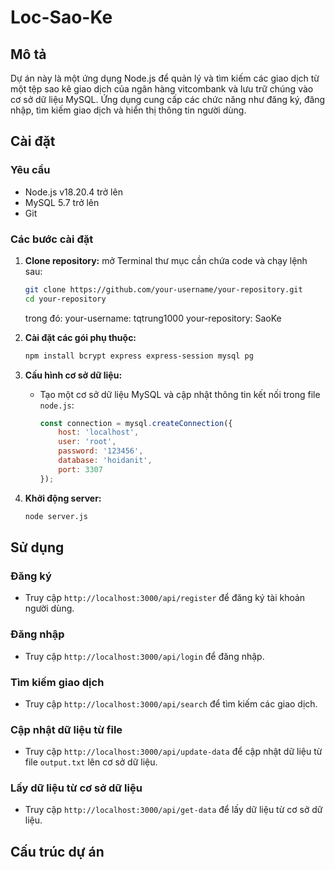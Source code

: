 # Loc-Sao-Ke

## Mô tả
Dự án này là một ứng dụng Node.js để quản lý và tìm kiếm các giao dịch từ một tệp sao kê giao dịch của ngân hàng vitcombank
và lưu trữ chúng vào cơ sở dữ liệu MySQL. 
Ứng dụng cung cấp các chức năng như đăng ký, đăng nhập, tìm kiếm giao dịch và hiển thị thông tin người dùng.

## Cài đặt

### Yêu cầu
- Node.js v18.20.4 trở lên
- MySQL 5.7 trở lên
- Git

### Các bước cài đặt

1. **Clone repository:**
   mở Terminal thư mục cần chứa code và chạy lệnh sau:
   ```sh
   git clone https://github.com/your-username/your-repository.git
   cd your-repository
   ```
   trong đó:
   your-username: tqtrung1000
   your-repository: SaoKe

2. **Cài đặt các gói phụ thuộc:**
   ```sh
   npm install bcrypt express express-session mysql pg
   ```

3. **Cấu hình cơ sở dữ liệu:**
   - Tạo một cơ sở dữ liệu MySQL và cập nhật thông tin kết nối trong file `node.js`:
     ```javascript
     const connection = mysql.createConnection({
         host: 'localhost',
         user: 'root',
         password: '123456',
         database: 'hoidanit',
         port: 3307
     });
     ```

4. **Khởi động server:**
   ```sh
   node server.js
   ```

## Sử dụng

### Đăng ký
- Truy cập `http://localhost:3000/api/register` để đăng ký tài khoản người dùng.

### Đăng nhập
- Truy cập `http://localhost:3000/api/login` để đăng nhập.

### Tìm kiếm giao dịch
- Truy cập `http://localhost:3000/api/search` để tìm kiếm các giao dịch.

### Cập nhật dữ liệu từ file
- Truy cập `http://localhost:3000/api/update-data` để cập nhật dữ liệu từ file `output.txt` lên cơ sở dữ liệu.

### Lấy dữ liệu từ cơ sở dữ liệu
- Truy cập `http://localhost:3000/api/get-data` để lấy dữ liệu từ cơ sở dữ liệu.

## Cấu trúc dự án
